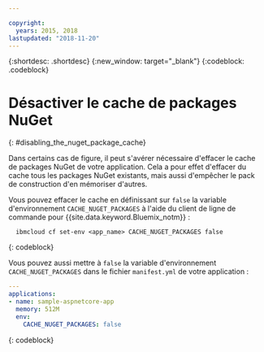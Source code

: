 ```yaml
---

copyright:
  years: 2015, 2018
lastupdated: "2018-11-20"
---
```


{:shortdesc: .shortdesc}
{:new_window: target="_blank"}
{:codeblock: .codeblock}

# Désactiver le cache de packages NuGet
{: #disabling_the_nuget_package_cache}

Dans certains cas de figure, il peut s'avérer nécessaire d'effacer le cache de packages NuGet de votre application.  Cela a pour effet d'effacer du cache tous les packages NuGet existants, mais aussi d'empêcher le pack de construction d'en mémoriser d'autres.

Vous pouvez effacer le cache en définissant sur `false` la variable d'environnement `CACHE_NUGET_PACKAGES` à l'aide du client de ligne de commande pour {{site.data.keyword.Bluemix_notm}} :

```shell
  ibmcloud cf set-env <app_name> CACHE_NUGET_PACKAGES false
```
{: codeblock}

Vous pouvez aussi mettre à `false` la variable d'environnement `CACHE_NUGET_PACKAGES` dans le fichier `manifest.yml` de votre application :

```yml
---
applications:
- name: sample-aspnetcore-app
  memory: 512M
  env:
    CACHE_NUGET_PACKAGES: false
```
{: codeblock}
